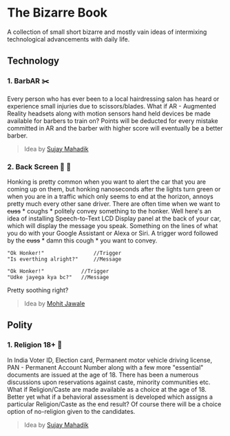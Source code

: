# The Bizarre Book
A collection of small short bizarre and mostly vain ideas of intermixing technological advancements with daily life.
## Technology
### 1. BarbAR  :scissors:
Every person who has ever been to a local hairdressing salon has heard or experience small injuries due to scissors/blades. What if AR - Augmented Reality headsets along with motion sensors hand held devices be made available for barbers to train on? Points will be deducted for every mistake committed in AR and the barber with higher score will eventually be a better barber.
>Idea by [Sujay Mahadik](https://www.instagram.com/sujaym_/)
### 2. Back Screen  :vertical_traffic_light:  :car:
Honking is pretty common when you want to alert the car that you are coming up on them, but honking nanoseconds after the lights turn green or when you are in a traffic which only seems to end at the horizon, annoys pretty much every other sane driver. There are often time when we want to ~~cuss~~  * coughs *  politely convey something to the honker. Well here's an idea of installing Speech-to-Text LCD Display panel at the back of your car, which will display the message you speak. Something on the lines of what you do with your Google Assistant or Alexa or Siri. A trigger word followed by the ~~cuss~~ * damn this cough * you want to convey.
```
"Ok Honker!"                //Trigger
"Is everthing alright?"     //Message

"Ok Honker!"            //Trigger
"Udke jayega kya bc?"   //Message
```
Pretty soothing right?
>Idea by [Mohit Jawale](https://www.instagram.com/mj009jaw/)
## Polity
### 1. Religion 18+ :underage:
In India Voter ID, Election card, Permanent motor vehicle driving license, PAN - Permanent Account Number along with a few more "essential" documents are issued at the age of 18. There has been a numerous discussions upon reservations against caste, minority communities etc. What if Religion/Caste are made available as a choice at the age of 18. Better yet what if a behavioral assessment is developed which assigns a particular Religion/Caste as the end result? Of course there will be a choice option of no-religion given to the candidates.
>Idea by [Sujay Mahadik](https://www.instagram.com/sujaym_/)